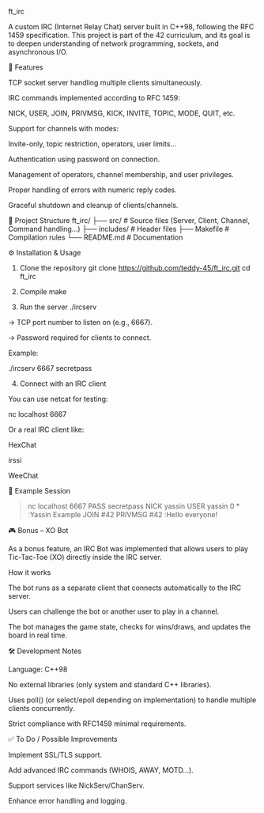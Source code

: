ft_irc

A custom IRC (Internet Relay Chat) server built in C++98, following the RFC 1459
 specification.
This project is part of the 42 curriculum, and its goal is to deepen understanding of network programming, sockets, and asynchronous I/O.

🚀 Features

TCP socket server handling multiple clients simultaneously.

IRC commands implemented according to RFC 1459:

NICK, USER, JOIN, PRIVMSG, KICK, INVITE, TOPIC, MODE, QUIT, etc.

Support for channels with modes:

Invite-only, topic restriction, operators, user limits…

Authentication using password on connection.

Management of operators, channel membership, and user privileges.

Proper handling of errors with numeric reply codes.

Graceful shutdown and cleanup of clients/channels.

📂 Project Structure
ft_irc/
├── src/          # Source files (Server, Client, Channel, Command handling...)
├── includes/     # Header files
├── Makefile      # Compilation rules
└── README.md     # Documentation

⚙️ Installation & Usage
1. Clone the repository
git clone https://github.com/teddy-45/ft_irc.git
cd ft_irc

2. Compile
make

3. Run the server
./ircserv <port> <password>


<port> → TCP port number to listen on (e.g., 6667).

<password> → Password required for clients to connect.

Example:

./ircserv 6667 secretpass

4. Connect with an IRC client

You can use netcat for testing:

nc localhost 6667


Or a real IRC client like:

HexChat

irssi

WeeChat

📖 Example Session
> nc localhost 6667
PASS secretpass
NICK yassin
USER yassin 0 * :Yassin Example
JOIN #42
PRIVMSG #42 :Hello everyone!

🎮 Bonus – XO Bot

As a bonus feature, an IRC Bot was implemented that allows users to play Tic-Tac-Toe (XO) directly inside the IRC server.

How it works

The bot runs as a separate client that connects automatically to the IRC server.

Users can challenge the bot or another user to play in a channel.

The bot manages the game state, checks for wins/draws, and updates the board in real time.

🛠️ Development Notes

Language: C++98

No external libraries (only system and standard C++ libraries).

Uses poll() (or select/epoll depending on implementation) to handle multiple clients concurrently.

Strict compliance with RFC1459 minimal requirements.

✅ To Do / Possible Improvements

Implement SSL/TLS support.

Add advanced IRC commands (WHOIS, AWAY, MOTD…).

Support services like NickServ/ChanServ.

Enhance error handling and logging.
